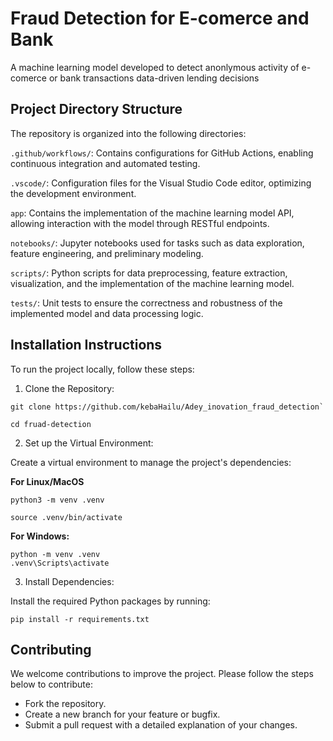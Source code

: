 # Fraud Detection for E-comerce and Bank

A machine learning model developed to detect anonlymous activity of e-comerce or bank transactions data-driven lending decisions

## Project Directory Structure

The repository is organized into the following directories:

`.github/workflows/`: Contains configurations for GitHub Actions, enabling continuous integration and automated testing.

`.vscode/`: Configuration files for the Visual Studio Code editor, optimizing the development environment.

`app`: Contains the implementation of the machine learning model API, allowing interaction with the model through RESTful endpoints.

`notebooks/`: Jupyter notebooks used for tasks such as data exploration, feature engineering, and preliminary modeling.

`scripts/`: Python scripts for data preprocessing, feature extraction, visualization,  and the implementation of the machine learning model.

`tests/`: Unit tests to ensure the correctness and robustness of the implemented model and data processing logic.


## Installation Instructions

To run the project locally, follow these steps:

1. Clone the Repository:
>>>>
    git clone https://github.com/kebaHailu/Adey_inovation_fraud_detection`

    cd fruad-detection
>>>>

2. Set up the Virtual Environment:

Create a virtual environment to manage the project's dependencies:

**For Linux/MacOS**

>>>
    python3 -m venv .venv

    source .venv/bin/activate  
>>>

**For Windows:**

>>>
    python -m venv .venv
    .venv\Scripts\activate
>>>

3. Install Dependencies:

Install the required Python packages by running:
>>>
    pip install -r requirements.txt
>>>

## Contributing
 We welcome contributions to improve the project. Please follow the steps below to contribute:

- Fork the repository.
- Create a new branch for your feature or bugfix.
- Submit a pull request with a detailed explanation of your changes.